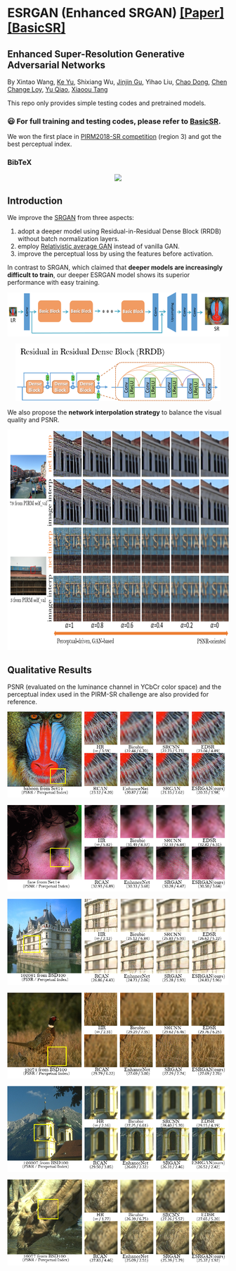 # ESRGAN (Enhanced SRGAN) [[Paper]](https://github.com/xinntao/ESRGAN) [[BasicSR]](https://github.com/xinntao/BasicSR)
## Enhanced Super-Resolution Generative Adversarial Networks
By Xintao Wang, [Ke Yu](https://yuke93.github.io/), Shixiang Wu, [Jinjin Gu](http://www.jasongt.com/), Yihao Liu, [Chao Dong](https://scholar.google.com.hk/citations?user=OSDCB0UAAAAJ&hl=en), [Chen Change Loy](http://personal.ie.cuhk.edu.hk/~ccloy/), [Yu Qiao](http://mmlab.siat.ac.cn/yuqiao/), [Xiaoou Tang](https://scholar.google.com/citations?user=qpBtpGsAAAAJ&hl=en)

This repo only provides simple testing codes and pretrained models. 

### :smiley: **For full training and testing codes, please refer to  [BasicSR](https://github.com/xinntao/BasicSR).**

We won the first place in [PIRM2018-SR competition](https://www.pirm2018.org/PIRM-SR.html) (region 3) and got the best perceptual index.
<!--pirm ECCV'2018 Workshop-->
### BibTeX
<!--
    @article{wang2018esrgan,
        author={Wang, Xintao and Yu, Ke and Wu, Shixiang and Gu, Jinjin and Liu, Yihao and Dong, Chao and Loy, Chen Change and Qiao, Yu and Tang, Xiaoou},
        title={ESRGAN: Enhanced super-resolution generative adversarial networks},
        journal={arXiv preprint arXiv:},
        year={2018}
    }
-->

<p align="center">
  <img height="400" src="figures/baboon.png">
</p>
                                             
## Introduction 
We improve the [SRGAN](https://arxiv.org/abs/1609.04802) from three aspects:
1. adopt a deeper model using Residual-in-Residual Dense Block (RRDB) without batch normalization layers.
2. employ [Relativistic average GAN](https://ajolicoeur.wordpress.com/relativisticgan/) instead of vanilla GAN.
3. improve the perceptual loss by using the features before activation.

In contrast to SRGAN, which claimed that **deeper models are increasingly difficult to train**, our deeper ESRGAN model shows its superior performance with easy training.

<p align="center">
  <img height="100" src="figures/architecture.png">
</p>
<p align="center">
  <img height="130" src="figures/RRDB.png">
</p>


We also propose the **network interpolation strategy** to balance the visual quality and PSNR.

<p align="center">
  <img height="500" src="figures/net_interp.png">
</p>

## Qualitative Results
PSNR (evaluated on the luminance channel in YCbCr color space) and the perceptual index used in the PIRM-SR challenge are also provided for reference.

<p align="center">
  <img src="figures/rlt_01.png">
</p>
<p align="center">
  <img src="figures/rlt_02.png">
</p>
<p align="center">
  <img src="figures/rlt_03.png">
</p>
<p align="center">
  <img src="figures/rlt_04.png">
</p>
<p align="center">
  <img src="figures/rlt_05.png">
</p>
<p align="center">
  <img src="figures/rlt_06.png">
</p>
